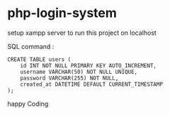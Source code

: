 # php-login-system

setup xampp server to run this project on localhost

SQL command :
```
CREATE TABLE users (
    id INT NOT NULL PRIMARY KEY AUTO_INCREMENT,
    username VARCHAR(50) NOT NULL UNIQUE,
    password VARCHAR(255) NOT NULL,
    created_at DATETIME DEFAULT CURRENT_TIMESTAMP
);

```

happy Coding
